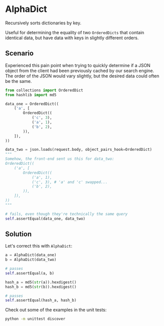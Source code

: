 # AlphaDict

Recursively sorts dictionaries by key. 

Useful for determining the equality of two `OrderedDicts` that contain identical data,
but have data with keys in slightly different orders.

## Scenario

Experienced this pain point when trying to quickly determine if a JSON object 
from the client had been previously cached by our search engine. 
The order of the JSON would vary slightly, but the desired data could often be the same.

```python
from collections import OrderedDict
from hashlib import md5

data_one = OrderedDict((
    ('a', [
        OrderedDict((
            ('c', 3), 
            ('a', 1), 
            ('b', 2), 
        )), 
    ]), 
))  

data_two = json.loads(request.body, object_pairs_hook=OrderedDict)
"""
Somehow, the front-end sent us this for data_two:
OrderedDict((
    ('a', [
        OrderedDict((
            ('a', 1), 
            ('c', 3), # 'a' and 'c' swapped...
            ('b', 2),
        )), 
    ]), 
))  
"""

# fails, even though they're technically the same query
self.assertEqual(data_one, data_two)
```

## Solution

Let's correct this with `AlphaDict`:

```python
a = AlphaDict(data_one)
b = AlphaDict(data_two)

# passes
self.assertEqual(a, b)

hash_a = md5(str(a)).hexdigest()
hash_b = md5(str(b)).hexdigest()

# passes
self.assertEqual(hash_a, hash_b)
```

Check out some of the examples in the unit tests:

```bash
python -m unittest discover
```
